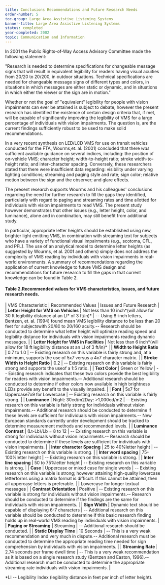 ```yaml
---
title: Conclusions Recommendations and Future Research Needs
order-number: 5
toc-group: Large Area Assistive Listening Systems
banner-title: Large Area Assistive Listening Systems
status: completed
year-completed: 2002
topic: Communication and Information
---
```


In 2001 the Public Rights-of-Way Access Advisory Committee made the following statement:

"Research is needed to determine specifications for changeable message signs that will result in equivalent legibility for readers having visual acuities from 20/20 to 20/200, in outdoor situations. Technical specifications are needed for changeable message signs of different types and colors, in situations in which messages are either static or dynamic, and in situations in which either the viewer or the sign are in motion."

Whether or not the goal of "equivalent" legibility for people with vision impairments can ever be attained is subject to debate, however the present research has identified the existence of certain design criteria that, if met, will be capable of significantly improving the legibility of VMS for a large percentage of individuals with vision impairments. The question is, are the current findings sufficiently robust to be used to make solid recommendations.

In a very recent synthesis on LED/LCD VMS for use on transit vehicles conducted for the FTA, Wourms,et. al. (2001) concluded that there *was* sufficient available guidance on several indices, including: the position of on-vehicle VMS; character height; width-to-height ratio; stroke width-to-height ratio; and inter-character spacing. Conversely, these researchers stated that there were insufficient data regarding: visibility under varying lighting conditions; streaming and paging style and rate; sign color; relative motion between the sign and the observer; and glare effects.

The present research supports Wourms and his colleagues' conclusions regarding the need for further research to fill the gaps they identified, particularly with regard to paging and streaming rates and time allotted for individuals with vision impairments to read VMS. The present study however demonstrates that other issues (e.g., letter height, color, and luminance), alone and in combination, may still benefit from additional study.

In particular, appropriate letter heights should be established using new, brighter light emitting VMS, in combination with streaming text for subjects who have a variety of functional visual impairments (e.g., scotoma, CFL, and PFL). The use of an analytical model to determine letter heights (as suggested by Wourms, et al. 2001 and others) simply does not address the complexity of VMS reading by individuals with vision impairments in real-world environments. A summary of recommendations regarding the application of current knowledge to future VMS design and recommendations for future research to fill the gaps in that current knowledge can be found in Table 2.

#### Table 2.Recommended values for VMS characteristics, issues, and future research needs.

| VMS Characteristic | Recommended Values | Issues and Future Research |
| **Letter Height for VMS on Vehicles** | Not less than 10 inch*(will allow for 30 ft legibility distance at an LI* of 3 ft/in)* | -- Using 8-inch letters, Bentzen, et. al. (1994) found mean VMS legibility distance to be less than 20 feet for subjectswith 20/80 to 20/160 acuity.-- Research should be conducted to determine what letter height will optimize reading speed and legibility distance for individuals with vision impairments reading dynamic messages. |
| **Letter Height for VMS in Facilities** | Not less than 6 inch*(will allow for 18 ft legibility distance at an LI of 3 ft/in)* |
| **Width to Height Ratio** | 0.7 to 1.0 | -- Existing research on this variable is fairly strong and, at a minimum, supports the use of 5x7 versus a 4x7 character matrix. |
| **Stroke Width to Height Ratio** | 0.2 | -- Existing research on this variable is fairly strong and supports the useof a 1:5 ratio. |
| **Text Color** | Green or Yellow | -- Existing research indicates that these two colors provide the best legibility for readers with vision impairments.-- Additional research should be conducted to determine if other colors now available in high brightness LEDs provide any benefit to the visually impaired. |
| **Font** | 5x7 for Uppercase7x9 for Lowercase | -- Existing research on this variable is fairly strong. |
| **Luminance** | Night: 30cd/m2Day: >1,000cd/m2 | -- Existing research on this variable is fairly strong for individuals without vision impairments.-- Additional research should be conducted to determine if these levels are sufficient for individuals with vision impairments.-- New European standards currently under development should be tracked to determine measurement methods and recommended levels. |
| **Luminance Contrast** | (Lt-Lb)/Lb = 8 to 12 | -- Existing research on this variable is strong for individuals without vision impairments.-- Research should be conducted to determine if these levels are sufficient for individuals with vision impairments. |
| **Inter character Spacing** | 25 to 40%letter height | -- Existing research on this variable is strong. |
| **Inter word spacing** | 75-100%letter height | -- Existing research on this variable is strong. |
| **Inter line spacing** | 50 to 75%letter height | -- Existing research on this variable is strong. |
| **Case** | Uppercase or mixed case for single words | -- Existing research on this variable is strong; however attaining high-quality lowercase letterforms using a matrix format is difficult. If this cannot be attained, then all uppercase letters is preferable. |
| Lowercase for longer textual messages |
| **Contrast Orientation** | Positive | -- Existing research on this variable is strong for individuals without vision impairments.-- Research should be conducted to determine if the findings are the same for individuals with vision impairments. |
| **Sign Width** | Dynamic text should be capable of displaying 6-7 characters | -- Additional research on this variable should be conducted to determine if this basic research finding holds up in real-world VMS reading by individuals with vision impairments. |
| **Paging or Streaming** | Streaming | -- Additional research should be conducted. |
| **Static Display Time** | 10 Seconds | -- This is a very weak recommendation and very much in dispute.-- Additional research must be conducted to determine the appropriate reading time needed for sign comprehension by individuals with vision impairments. |
| **Streaming Rate** | 2.74 seconds per frame dwell time | -- This is a very weak recommendation as it is based on a single research study (Bentzen and Easton, 1996).-- Additional research must be conducted to determine the appropriate streaming rate individuals with vision impairments. |

*LI -- Legibility Index (legibility distance in feet per inch of letter height).
